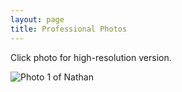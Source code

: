 ```yaml
---
layout: page
title: Professional Photos
---
```

Click photo for high-resolution version.

![Photo 1 of Nathan](https://nathanfavero.com/wp-content/uploads/Nathan_Favero_April17_HighRes-768x511.jpg)
